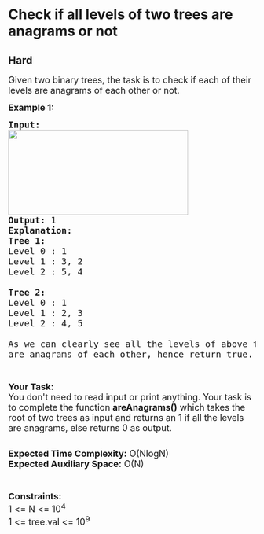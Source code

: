 # Check if all levels of two trees are anagrams or not
## Hard
<div class="problems_problem_content__Xm_eO" style="user-select: auto;"><p style="user-select: auto;"><span style="font-size: 18px; user-select: auto;">Given two binary trees, the task is&nbsp;to check if each of their levels are anagrams of each other or not.&nbsp;</span></p>

<p style="user-select: auto;"><span style="font-size: 18px; user-select: auto;"><strong style="user-select: auto;">Example 1:</strong></span></p>

<pre style="position: relative; user-select: auto;"><span style="font-size: 18px; user-select: auto;"><strong style="user-select: auto;">Input:</strong>
<img alt="" src="https://media.geeksforgeeks.org/img-practice/abc-1649622345.gif" style="height: 173px; width: 366px; user-select: auto;">
<strong style="user-select: auto;">Output: </strong>1
<strong style="user-select: auto;">Explanation:</strong> 
<strong style="user-select: auto;">Tree 1:</strong>
Level 0 : 1
Level 1 : 3, 2
Level 2 : 5, 4

<strong style="user-select: auto;">Tree 2:</strong>
Level 0 : 1
Level 1 : 2, 3
Level 2 : 4, 5

As we can clearly see all the levels of above two binary trees 
are anagrams of each other, hence return true.
</span><div class="open_grepper_editor" title="Edit &amp; Save To Grepper" style="user-select: auto;"></div></pre>

<p style="user-select: auto;">&nbsp;</p>

<p style="user-select: auto;"><span style="font-size: 18px; user-select: auto;"><strong style="user-select: auto;">Your Task:&nbsp;&nbsp;</strong><br style="user-select: auto;">
You don't need to read input or print anything. Your task is to complete the function <strong style="user-select: auto;">areAnagrams</strong><strong style="user-select: auto;">()</strong>&nbsp;which takes the root of two trees as input&nbsp;and returns an 1 if all the levels are anagrams, else returns 0&nbsp;as output.</span><br style="user-select: auto;">
&nbsp;</p>

<p style="user-select: auto;"><span style="font-size: 18px; user-select: auto;"><strong style="user-select: auto;">Expected Time Complexity:</strong> O(NlogN)<br style="user-select: auto;">
<strong style="user-select: auto;">Expected Auxiliary Space:</strong> O(N)</span></p>

<p style="user-select: auto;">&nbsp;</p>

<p style="user-select: auto;"><span style="font-size: 18px; user-select: auto;"><strong style="user-select: auto;">Constraints:</strong><br style="user-select: auto;">
1 &lt;= N &lt;= 10<sup style="user-select: auto;">4</sup><br style="user-select: auto;">
1 &lt;= tree.val &lt;= 10<sup style="user-select: auto;">9</sup></span></p>
</div>